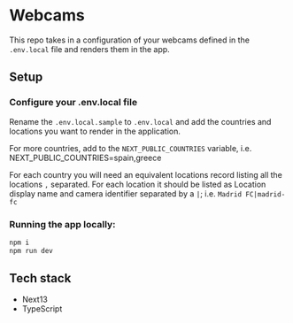 # Webcams

This repo takes in a configuration of your webcams defined in the `.env.local` file and renders them in the app.

## Setup

### Configure your .env.local file

Rename the `.env.local.sample` to `.env.local` and add the countries and locations you want to render in the application.

For more countries, add to the `NEXT_PUBLIC_COUNTRIES` variable, i.e. NEXT_PUBLIC_COUNTRIES=spain,greece

For each country you will need an equivalent locations record listing all the locations `,` separated. For each location it should be listed as Location display name and camera identifier separated by a `|`; i.e. `Madrid FC|madrid-fc`

### Running the app locally:

```bash
npm i
npm run dev
```

## Tech stack

-   Next13
-   TypeScript

